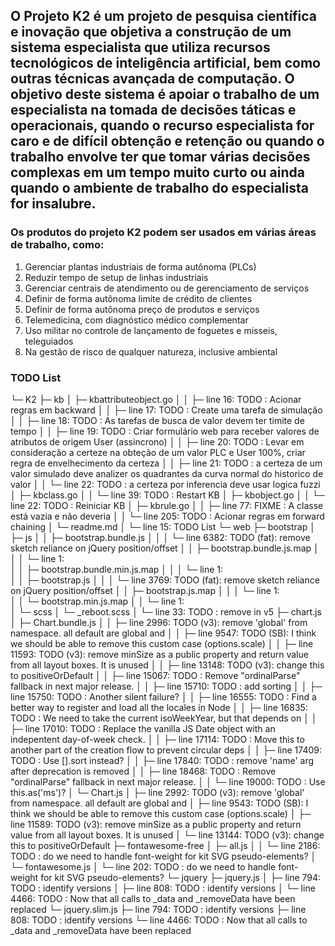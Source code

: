 ## O Projeto K2  é um projeto de pesquisa científica e inovação que objetiva a construção de um sistema especialista que utiliza recursos tecnológicos de inteligência artificial, bem como outras técnicas avançada de computação. O objetivo deste sistema é apoiar o trabalho de um especialista na tomada de decisões táticas e operacionais, quando o recurso especialista for caro e de difícil obtenção e retenção ou quando o trabalho envolve ter que tomar várias decisões complexas em um tempo muito curto ou ainda quando o ambiente de trabalho do especialista for insalubre.


### Os produtos do projeto K2 podem ser usados em várias áreas de trabalho, como:
1.	Gerenciar plantas industriais de forma autônoma (PLCs)
2.	Reduzir tempo de setup de linhas industriais
3.	Gerenciar centrais de atendimento ou de gerenciamento de serviços
4.	Definir de forma autônoma limite de crédito de clientes
5.	Definir de forma autônoma preço de produtos e serviços
6.	Telemedicina, com diagnóstico médico complementar
7.	Uso militar no controle de lançamento de foguetes e misseis, teleguiados
8.	Na gestão de risco de qualquer natureza, inclusive ambiental


### TODO List

└─ K2
   ├─ kb
   │  ├─ kbattributeobject.go
   │  │  ├─ line 16: TODO : Acionar regras em backward
   │  │  ├─ line 17: TODO : Create uma tarefa de simulação
   │  │  ├─ line 18: TODO : As tarefas de busca de valor devem ter timite de tempo
   │  │  ├─ line 19: TODO : Criar formulário web para receber valores de atributos de origem User (assincrono)
   │  │  ├─ line 20: TODO : Levar em consideração a certeze na obteção de um valor PLC e User 100%, criar regra de envelhecimento da certeza
   │  │  ├─ line 21: TODO : a certeza de um valor simulado deve analizer os quadrantes da curva normal do historico de valor
   │  │  └─ line 22: TODO : a certeza por inferencia deve usar logica fuzzi
   │  ├─ kbclass.go
   │  │  └─ line 39: TODO : Restart KB
   │  ├─ kbobject.go
   │  │  └─ line 22: TODO : Reiniciar KB
   │  ├─ kbrule.go
   │  │  ├─ line 77: FIXME : A classe está vazia e não deveria
   │  │  └─ line 205: TODO : Acionar regras em forward chaining
   │  └─ readme.md
   │     └─ line 15: TODO List
   └─ web
      ├─ bootstrap
      │  ├─ js
      │  │  ├─ bootstrap.bundle.js
      │  │  │  └─ line 6382: TODO (fat): remove sketch reliance on jQuery position/offset
      │  │  ├─ bootstrap.bundle.js.map
      │  │  │  └─ line 1:  
      │  │  ├─ bootstrap.bundle.min.js.map
      │  │  │  └─ line 1:  
      │  │  ├─ bootstrap.js
      │  │  │  └─ line 3769: TODO (fat): remove sketch reliance on jQuery position/offset
      │  │  ├─ bootstrap.js.map
      │  │  │  └─ line 1:  
      │  │  └─ bootstrap.min.js.map
      │  │     └─ line 1:  
      │  └─ scss
      │     └─ _reboot.scss
      │        └─ line 33: TODO : remove in v5
      ├─ chart.js
      │  ├─ Chart.bundle.js
      │  │  ├─ line 2996: TODO (v3): remove 'global' from namespace.  all default are global and
      │  │  ├─ line 9547: TODO (SB): I think we should be able to remove this custom case (options.scale)
      │  │  ├─ line 11593: TODO (v3): remove minSize as a public property and return value from all layout boxes. It is unused
      │  │  ├─ line 13148: TODO (v3): change this to positiveOrDefault
      │  │  ├─ line 15067: TODO : Remove "ordinalParse" fallback in next major release.
      │  │  ├─ line 15710: TODO : add sorting
      │  │  ├─ line 15750: TODO : Another silent failure?
      │  │  ├─ line 16555: TODO : Find a better way to register and load all the locales in Node
      │  │  ├─ line 16835: TODO : We need to take the current isoWeekYear, but that depends on
      │  │  ├─ line 17010: TODO : Replace the vanilla JS Date object with an indepentent day-of-week check.
      │  │  ├─ line 17114: TODO : Move this to another part of the creation flow to prevent circular deps
      │  │  ├─ line 17409: TODO : Use [].sort instead?
      │  │  ├─ line 17840: TODO : remove 'name' arg after deprecation is removed
      │  │  ├─ line 18468: TODO : Remove "ordinalParse" fallback in next major release.
      │  │  └─ line 19000: TODO : Use this.as('ms')?
      │  └─ Chart.js
      │     ├─ line 2992: TODO (v3): remove 'global' from namespace.  all default are global and
      │     ├─ line 9543: TODO (SB): I think we should be able to remove this custom case (options.scale)
      │     ├─ line 11589: TODO (v3): remove minSize as a public property and return value from all layout boxes. It is unused
      │     └─ line 13144: TODO (v3): change this to positiveOrDefault
      ├─ fontawesome-free
      │  ├─ all.js
      │  │  └─ line 2186: TODO : do we need to handle font-weight for kit SVG pseudo-elements?
      │  └─ fontawesome.js
      │     └─ line 202: TODO : do we need to handle font-weight for kit SVG pseudo-elements?
      └─ jquery
         ├─ jquery.js
         │  ├─ line 794: TODO : identify versions
         │  ├─ line 808: TODO : identify versions
         │  └─ line 4466: TODO : Now that all calls to _data and _removeData have been replaced
         └─ jquery.slim.js
            ├─ line 794: TODO : identify versions
            ├─ line 808: TODO : identify versions
            └─ line 4466: TODO : Now that all calls to _data and _removeData have been replaced
